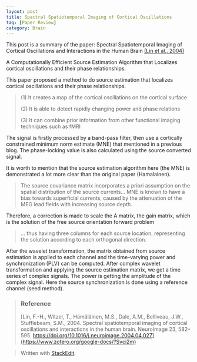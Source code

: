 ```yaml
---
layout: post
title: Spactral Spatiotemporal Imaging of Cortical Oscillations
tag: [Paper Review]
category: Brain
---
```


This post is a summary of the paper: Spectral Spatiotemporal Imaging of Cortical Oscillations and Interactions in the Human Brain [(Lin et al., 2004)](https://www.zotero.org/google-docs/?pQbZyv)

  

A Computationally Efficient Source Estimation Algorithm that Localizes cortical oscillations and their phase relationships.

  

This paper proposed a method to do source estimation that localizes cortical oscillations and their phase relationships.

  

> (1) It creates a map of the cortical oscillations on the cortical surface
>
> (2) It is able to detect rapidly changing power and phase relations
>
> (3) It can combine prior information from other functional imaging techniques such as fMRI

  

The signal is firstly processed by a band-pass filter, then use a cortically constrained minimum norm estimate (MNE) that mentioned in a previous blog. The phase-locking value is also calculated using the source converted signal.

  

It is worth to mention that the source estimation algorithm here (the MNE) is demonstrated a lot more clear than the original paper (Hamalainen). 
>The source covariance matrix incorporates a priori assumption on the spatial distribution of the source currents... MNE is known to have a bias towards superficial currents, caused by the attenuation of the MEG lead fields with increasing source depth.

Therefore, a correction is made to scale the A matrix, the gain matrix, which is the solution of the free source orientation forward problem

>... thus having three columns for each source location, representing the solution according to each orthogonal direction.

After the wavelet transformation, the matrix obtained from source estimation is applied to each channel and the time-varying power and synchronization (PLV) can be computed. After complex wavelet transformation and applying the source estimation matrix, we get a time series of complex signals. The power is getting the amplitude of the complex signal. Here the source synchronization is done using a reference channel (seed method).

 
> ### Reference
>[Lin, F.-H., Witzel, T., Hämäläinen, M.S., Dale, A.M., Belliveau, J.W., Stufflebeam, S.M., 2004. Spectral spatiotemporal imaging of cortical oscillations and interactions in the human brain. NeuroImage 23, 582–595. https://doi.org/10.1016/j.neuroimage.2004.04.027](https://www.zotero.org/google-docs/?Svci2m)


> Written with [StackEdit](https://stackedit.io/).
<!--stackedit_data:
eyJoaXN0b3J5IjpbMjAwMTYxNDcwNV19
-->